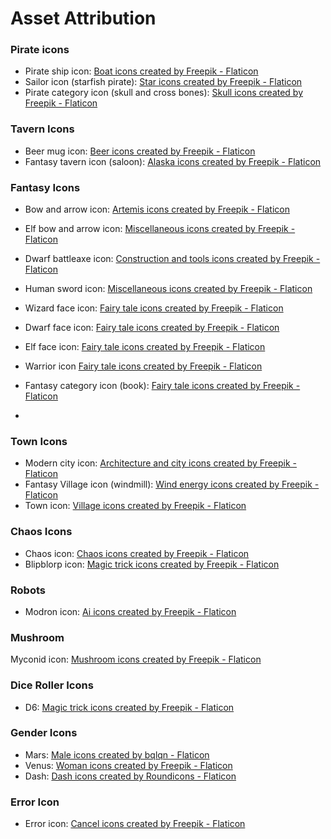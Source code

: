 # Asset Attribution

### Pirate icons
* Pirate ship icon: <a href="https://www.flaticon.com/free-icons/boat" title="boat icons">Boat icons created by Freepik - Flaticon</a>
* Sailor icon (starfish pirate): <a href="https://www.flaticon.com/free-icons/star" title="star icons">Star icons created by Freepik - Flaticon</a>
* Pirate category icon (skull and cross bones): <a href="https://www.flaticon.com/free-icons/skull" title="skull icons">Skull icons created by Freepik - Flaticon</a>

### Tavern Icons
* Beer mug icon: <a href="https://www.flaticon.com/free-icons/beer" title="beer icons">Beer icons created by Freepik - Flaticon</a>
* Fantasy tavern icon (saloon): <a href="https://www.flaticon.com/free-icons/alaska" title="alaska icons">Alaska icons created by Freepik - Flaticon</a>

### Fantasy Icons
* Bow and arrow icon: <a href="https://www.flaticon.com/free-icons/artemis" title="artemis icons">Artemis icons created by Freepik - Flaticon</a>
* Elf bow and arrow icon: <a href="https://www.flaticon.com/free-icons/miscellaneous" title="miscellaneous icons">Miscellaneous icons created by Freepik - Flaticon</a>
* Dwarf battleaxe icon: <a href="https://www.flaticon.com/free-icons/construction-and-tools" title="construction and tools icons">Construction and tools icons created by Freepik - Flaticon</a>
* Human sword icon: <a href="https://www.flaticon.com/free-icons/miscellaneous" title="miscellaneous icons">Miscellaneous icons created by Freepik - Flaticon</a> 

* Wizard face icon: <a href="https://www.flaticon.com/free-icons/fairy-tale" title="fairy tale icons">Fairy tale icons created by Freepik - Flaticon</a>
* Dwarf face icon: <a href="https://www.flaticon.com/free-icons/fairy-tale" title="fairy tale icons">Fairy tale icons created by Freepik - Flaticon</a>
* Elf face icon: <a href="https://www.flaticon.com/free-icons/fairy-tale" title="fairy tale icons">Fairy tale icons created by Freepik - Flaticon</a>
* Warrior icon <a href="https://www.flaticon.com/free-icons/fairy-tale" title="fairy tale icons">Fairy tale icons created by Freepik - Flaticon</a>
* Fantasy category icon (book): <a href="https://www.flaticon.com/free-icons/fairy-tale" title="fairy tale icons">Fairy tale icons created by Freepik - Flaticon</a>
* 

### Town Icons
* Modern city icon: <a href="https://www.flaticon.com/free-icons/architecture-and-city" title="architecture and city icons">Architecture and city icons created by Freepik - Flaticon</a>
* Fantasy Village icon (windmill): <a href="https://www.flaticon.com/free-icons/wind-energy" title="wind energy icons">Wind energy icons created by Freepik - Flaticon</a>
* Town icon: <a href="https://www.flaticon.com/free-icons/village" title="village icons">Village icons created by Freepik - Flaticon</a>

### Chaos Icons
* Chaos icon: <a href="https://www.flaticon.com/free-icons/chaos" title="chaos icons">Chaos icons created by Freepik - Flaticon</a>
* Blipblorp icon: <a href="https://www.flaticon.com/free-icons/magic-trick" title="magic trick icons">Magic trick icons created by Freepik - Flaticon</a>

### Robots
* Modron icon: <a href="https://www.flaticon.com/free-icons/ai" title="ai icons">Ai icons created by Freepik - Flaticon</a>

### Mushroom
Myconid icon: <a href="https://www.flaticon.com/free-icons/mushroom" title="mushroom icons">Mushroom icons created by Freepik - Flaticon</a>

### Dice Roller Icons
* D6: <a href="https://www.flaticon.com/free-icons/magic-trick" title="magic trick icons">Magic trick icons created by Freepik - Flaticon</a>

### Gender Icons
* Mars: <a href="https://www.flaticon.com/free-icons/male" title="male icons">Male icons created by bqlqn - Flaticon</a>
* Venus: <a href="https://www.flaticon.com/free-icons/woman" title="woman icons">Woman icons created by Freepik - Flaticon</a>
* Dash: <a href="https://www.flaticon.com/free-icons/dash" title="dash icons">Dash icons created by Roundicons - Flaticon</a>

### Error Icon
* Error icon: <a href="https://www.flaticon.com/free-icons/cancel" title="cancel icons">Cancel icons created by Freepik - Flaticon</a>